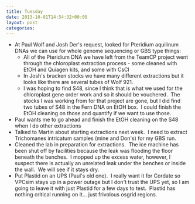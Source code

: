 ```yaml
---
title: Tuesday
date: 2013-10-01T14:54:32+00:00
layout: post
categories:
---
```

  * At Paul Wolf and Josh Der's request, looked for Pteridium aquilinum DNAs we can use for whole genome sequencing or GBS type things:
      * All of the Pteridium DNA we have left from the TeamCP project went through the chloroplast extraction process - some cleaned with EtOH and Quiagen kits, and some with CsCl
      * In Josh's bracken stocks we have many different extractions but it looks like there are several tubes of Wolf 921.
      * I was hoping to find S48, since I think that is what we used for the chloroplast gene order work and so it should be vouchered.  The stocks I was working from for that project are gone, but I did find two tubes of S48 in the Fern DNA on EtOH box.  I could finish the EtOH cleaning on those and quantify if we want to use those.
  * Paul wants me to go ahead and finish the EtOH cleaning on the S48 when I do other extractions
  * Talked to Martin about starting extractions next week.  I need to extract Trichomanes intricatum samples (mine and Don's) for my GBS run.
  * Cleaned the lab in preparation for extractions.  The ice machine has been shut off by facilities because the leak was flooding the floor beneath the benches.  I mopped up the excess water, however, I suspect there is actually an unrelated leak under the benches or inside the wall.  We will see if it stays dry.
  * Put Plastid on an UPS (Paul's old one).  I really want it for Cordate so VPCsim stays up in a power outage but I don't trust the UPS yet, so I am going to leave it with just Plastid for a few days to test.  Plastid has nothing critical running on it... just frivolous osgrid regions.
